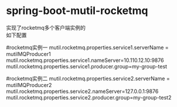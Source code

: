 # spring-boot-mutil-rocketmq

实现了rocketmq多个客户端实例的  
如下配置 

#rocketmq实例一
mutil.rocketmq.properties.service1.serverName =  mutilMQProducer1
mutil.rocketmq.properties.service1.nameServer=10.110.12.10:9876
mutil.rocketmq.properties.service1.producer.group=my-group-test

#rocketmq实例二
mutil.rocketmq.properties.service2.serverName =  mutilMQProducer2
mutil.rocketmq.properties.service2.nameServer=127.0.0.1:9876
mutil.rocketmq.properties.service2.producer.group=my-group-test2
